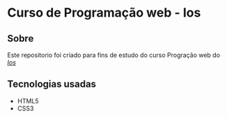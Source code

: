 # Curso de Programação web - Ios

## Sobre

<p>
    Este repositorio foi criado para fins de estudo do curso Progração web do
    <a href="https://ios.org.br/"><cite>Ios</cite></a>
</p>

## Tecnologias usadas

- HTML5
- CSS3